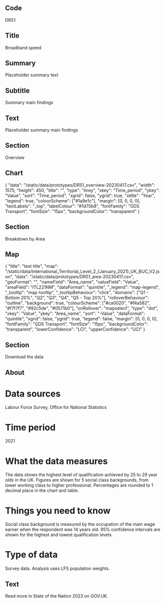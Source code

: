 ## Code
DR51

## Title
Broadband speed

## Summary
Placeholder summary text

## Subtitle
Summary main findings

## Text
Placeholder summary main findings

## Section
Overview

## Chart
{ "data": "/static/data/prototypes/DR51_overview-20230417.csv", "width": 1575, "height": 450, "title": "", "type": "liney", "xkey": "Time_period", "ykey": "Value", "sort": "Time_period", "xgrid": false, "ygrid": true, "xtitle": "Year", "legend": true, "colourScheme": ["#1a9e1c"], "margin": [0, 0, 0, 0], "textLabels": "_top", "labelColour": "#1d70b8", "fontFamily": "GDS Transport", "fontSize": "15px", "backgroundColor": "transparent" }

## Section
Breakdown by Area

## Map
{ "title": "test title", "map": "/static/data/International_Territorial_Level_2_(January_2021)_UK_BUC_V2.json", "data": "/static/data/prototypes/DR51_area-20230417.csv", "geoFormat": "", "nameField": "Area_name", "valueField": "Value", "areaField": "ITL221NM", "dataFormat": "quintile", "_legend": "map-legend", "_tooltip": "map-tooltip", "_tooltipBehaviour": "click", "domains": ["Q1 - Bottom 20%", "Q2", "Q3", "Q4", "Q5 - Top 20%"], "rolloverBehaviour": "outline", "background": true, "colourScheme": ["#ca0020", "#f4a582", "#f7f7f7", "#92c5de", "#0571b0"], "onRollover": "mapselect", "type": "dot", "xkey": "Value", "ykey": "Area_name", "sort": "-Value", "dataFormat": "quintile", "xgrid": false, "ygrid": true, "legend": false, "margin": [0, 0, 0, 0], "fontFamily": "GDS Transport", "fontSize": "15px", "backgroundColor": "transparent", "lowerConfidence": "LCI", "upperConfidence": "UCI" }

## Section
Download the data

## About
# Data sources
Labour Force Survey, Office for National Statistics

# Time period
2021

# What the data measures
The data shows the highest level of qualification achieved by 25 to 29 year olds in the UK. Figures are shown for 5 social class backgrounds, from lower working class to higher professional. Percentages are rounded to 1 decimal place in the chart and table.

# Things you need to know
Social class background is measured by the occupation of the main wage earner when the respondent was 14 years old. 95% confidence intervals are shown for the highest and lowest qualification levels.

# Type of data
Survey data. Analysis uses LFS population weights.

## Text
Read more in State of the Nation 2023 on GOV.UK.
